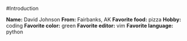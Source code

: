 #Introduction

**Name:** David Johnson
**From:** Fairbanks, AK
**Favorite food:** pizza
**Hobby:** coding
**Favorite color:** green
**Favorite editor:** vim
**Favorite language:** python

